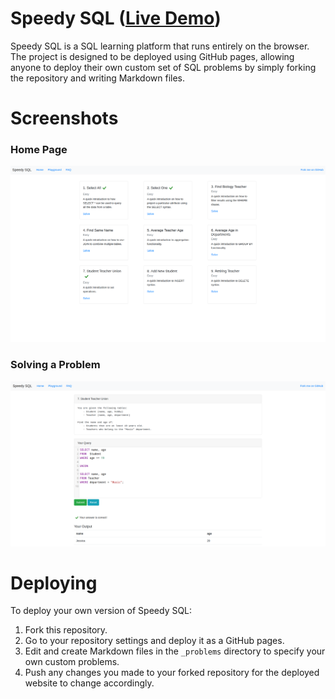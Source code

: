 # Speedy SQL ([Live Demo](https://sql.nicholas.sh))

Speedy SQL is a SQL learning platform that runs entirely on the browser. 
The project is designed to be deployed using GitHub pages, 
allowing anyone to deploy their own custom set of SQL problems by simply forking the repository and writing Markdown files.

# Screenshots

### Home Page
![](https://github.com/Nicholas2750/speedy-sql/blob/media/home.png)

### Solving a Problem
![](https://github.com/Nicholas2750/speedy-sql/blob/media/problem.png)

# Deploying

To deploy your own version of Speedy SQL:
1. Fork this repository.
2. Go to your repository settings and deploy it as a GitHub pages.
3. Edit and create Markdown files in the `_problems` directory to specify your own custom problems.
4. Push any changes you made to your forked repository for the deployed website to change accordingly.
